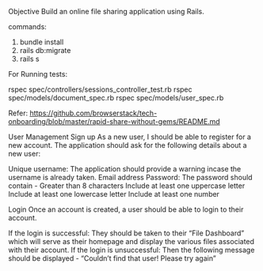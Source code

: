 Objective
Build an online file sharing application using Rails.

commands: 
1. bundle install
2. rails db:migrate
3. rails s

For Running tests:

rspec spec/controllers/sessions_controller_test.rb 
rspec spec/models/document_spec.rb
rspec spec/models/user_spec.rb

Refer: https://github.com/browserstack/tech-onboarding/blob/master/rapid-share-without-gems/README.md

User Management
Sign up
As a new user, I should be able to register for a new account. The application should ask for the following details about a new user:

Unique username: The application should provide a warning incase the username is already taken.
Email address
Password: The password should contain -
Greater than 8 characters
Include at least one uppercase letter
Include at least one lowercase letter
Include at least one number

Login
Once an account is created, a user should be able to login to their account.

If the login is successful: They should be taken to their “File Dashboard” which will serve as their homepage and display the various files associated with their account.
If the login is unsuccessful: Then the following message should be displayed - “Couldn’t find that user! Please try again”
